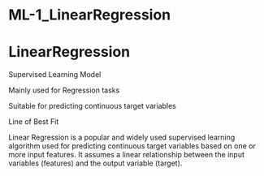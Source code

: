 # ML-1_LinearRegression

# LinearRegression
Supervised Learning Model

Mainly used for Regression tasks

Suitable for predicting continuous target variables

Line of Best Fit

Linear Regression is a popular and widely used supervised learning algorithm used for predicting continuous target variables based on one or more input features. It assumes a linear relationship between the input variables (features) and the output variable (target).
